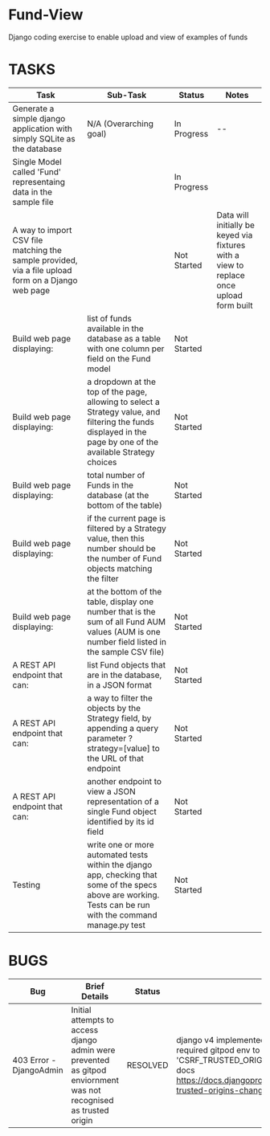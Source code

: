 # Fund-View
Django coding exercise to enable upload and view of examples of funds

# TASKS

| Task  | Sub-Task | Status | Notes |
|-------|----------|--------|-------|
| Generate a simple django application with simply SQLite as the database | N/A (Overarching goal) | In Progress | -- |
|Single Model called 'Fund' representaing data in the sample file | | In Progress ||
|A way to import CSV file matching the sample provided, via a file upload form on a Django web page | | Not Started | Data will initially be keyed via fixtures with a view to replace once upload form built |
|Build web page displaying:| list of funds available in the database as a table with one column per field on the Fund model| Not Started ||
|Build web page displaying:| a dropdown at the top of the page, allowing to select a Strategy value, and filtering the funds displayed in the page by one of the available Strategy choices| Not Started ||
|Build web page displaying:| total number of Funds in the database (at the bottom of the table)| Not Started ||
|Build web page displaying:| if the current page is filtered by a Strategy value, then this number should be the number of Fund objects matching the filter| Not Started ||
|Build web page displaying:| at the bottom of the table, display one number that is the sum of all Fund AUM values (AUM is one number field listed in the sample CSV file)| Not Started ||
|A REST API endpoint that can:| list Fund objects that are in the database, in a JSON format| Not Started ||
|A REST API endpoint that can:| a way to filter the objects by the Strategy field, by appending a query parameter ?strategy=[value] to the URL of that endpoint| Not Started ||
|A REST API endpoint that can:| another endpoint to view a JSON representation of a single Fund object identified by its id field| Not Started ||
| Testing | write one or more automated tests within the django app, checking that some of the specs above are working. Tests can be run with the command manage.py test | Not Started | |


# BUGS

| Bug | Brief Details | Status | Notes |
|-----|---------------|--------|-------|
| 403 Error - DjangoAdmin | Initial attempts to access django admin were prevented as gitpod enviornment was not recognised as trusted origin | RESOLVED | django v4 implemented changes to trusted origins which required gitpod env to be added as 'CSRF_TRUSTED_ORIGINS' in settings.py - per django docs https://docs.djangoproject.com/en/4.0/releases/4.0/#csrf-trusted-origins-changes-4-0 |


